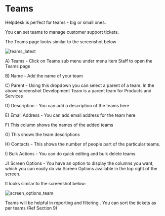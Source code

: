 # Teams

Helpdesk is perfect for teams - big or small ones.

You can set teams to manage customer support tickets.

The Teams page looks similar to the screenshot below

![teams_latest](https://cloud.githubusercontent.com/assets/8191145/7680242/3647d168-fd82-11e4-990a-d143075bcb20.png)

A) Teams - Click on Teams sub menu under menu item Staff to open the Teams page

B) Name - Add the name of your team

C) Parent - Using this dropdown you can select a parent of a team. In the above screenshot Development Team is a parent team for Products and Services

D) Description - You can add a description of the teams here

E) Email Address - You can add email address for the team here

F) This column shows the names of the added teams

G) This shows the team descriptions

H) Contacts - This shows the number of people part of the particular teams.

I) Bulk Actions - You can do quick editing and bulk delete teams

J) Screen Options - You have an option to display the columns you want, which you can easily do via Screen Options available in the top right of the screen.

It looks similar to the screenshot below:

![screen_options_team](https://cloud.githubusercontent.com/assets/8191145/7680398/cb39b89e-fd83-11e4-9ac9-63172cac80e5.png)


Teams will be helpful in reporting and filtering . You can sort the tickets as per teams (Ref Section 9)
